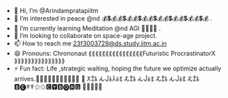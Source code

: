 - 👋 Hi, I’m @Arindampratapiitm
- 👀 I’m interested in peace @nd 💰💲💰💰💲💰💰💲💰💰💲💰💰💲💰💰💲💰💰💲💰 .
- 🌱 I’m currently learning Meditation @nd AGI 🤖🤖🦾🧠 .
- 💞️ I’m looking to collaborate on space-age project.
- 📫 How to reach me 23f3003729@ds.study.iitm.ac.in
- 😄 Pronouns: Chrononaut ⟪⟪⟪⟪⟪⟪⟪⟪⟪⟪⟪⟪⟪⟪⟪⟪Futuristic ProcrastinatorX ⟫⟫⟫⟫⟫⟫⟫⟫⟫⟫⟫⟫⟫⟫⟫   
- ⚡ Fun fact: Life ,strategic waiting, hoping the future we optimize actually arrives.🔺🔺🔺🔺🔺🔺🔺🔺🔺🔺🔺 🔄 𑀢𑁄𑀡𑁆𑀯𑁂 𑀲𑀮𑁆𑀯𑀢𑁆𑀯𑀡𑁂 𑀲𑁄𑀡𑁆𑀯𑁂 𑀲𑀮𑁆𑀯𑀡𑁂 𑀲𑁄𑀡𑁆𑀯𑁂 𑀲𑀮𑁆𑀯𑀡𑁂 𑀲𑁄𑀡𑁆𑀯𑁂 🅱🅔☤☤⚝⚝🅲🆈🅱🅞🆁🅶     🔻🔻🔻🔻🔻 

<!---
Arindampratapiitm/Arindampratapiitm is a ✨ special ✨ repository because its `README.md` (this file) appears on your GitHub profile.
You can click the Preview link to take a look at your changes.
--->
